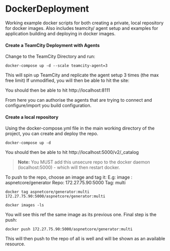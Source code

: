 # DockerDeployment
Working example docker scripts for both creating a private, local repository for docker images. Also includes teamcity/ agent setup and examples for application building and deploying in docker images.

#### <i class="icon-upload"></i> Create a TeamCity Deployment with Agents

Change to the TeamCity Directory and run:

```
docker-compose up -d --scale teamcity-agent=3
```

This will spin up TeamCity and replicate the agent setup 3 times (the max free limit)
If unmodified, you will then be able to hit the site:

You should then be able to hit http://localhost:8111

From here you can authorise the agents that are trying to connect and configure/import you build configuration.

#### <i class="icon-upload"></i> Create a local repository
Using the docker-compose.yml file in the main working directory of the project, you can create and deploy the repo.

```
docker-compose up -d
```

You should then be able to hit http://localhost:5000/v2/_catalog 

> **Note:** You MUST add this unsecure repo to the docker daemon (localhost:5000) - which will then restart docker.

To push to the repo, choose an image and tag it:
E.g: 
image : aspnetcore/generator
Repo: 172.27.75.90:5000
Tag: multi

```
docker tag aspnetcore/generator:multi 172.27.75.90:5000/aspnetcore/generator:multi
```
```
docker images -ls
```

You will see this ref the same image as its previous one.
Final step is the push:

```
docker push 172.27.75.90:5000/aspnetcore/generator:multi
```

This will then push to the repo of all is well and will be shown as an available resource.
  
